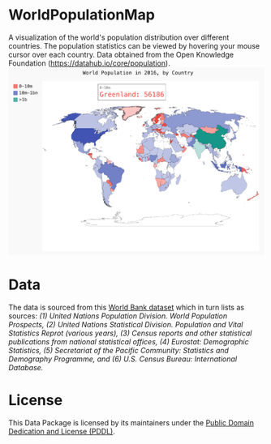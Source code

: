 # WorldPopulationMap
A visualization of the world's population distribution over different countries. The population statistics can be viewed by hovering your
mouse cursor over each country. Data obtained from the Open Knowledge Foundation (https://datahub.io/core/population).
![screenshot](https://github.com/dduong96/WorldPopulationMap/blob/master/wp_screenshot.png)

# Data 
The data is sourced from this [World Bank dataset](http://data.worldbank.org/indicator/SP.POP.TOTL) which in turn lists as
sources: *(1) United Nations Population Division. World Population Prospects,
(2) United Nations Statistical Division. Population and Vital Statistics Reprot
(various years), (3) Census reports and other statistical publications from
national statistical offices, (4) Eurostat: Demographic Statistics, (5)
Secretariat of the Pacific Community: Statistics and Demography Programme, and
(6) U.S. Census Bureau: International Database.*

# License 
This Data Package is licensed by its maintainers under the [Public Domain Dedication and License (PDDL)](http://opendatacommons.org/licenses/pddl/1.0/).
